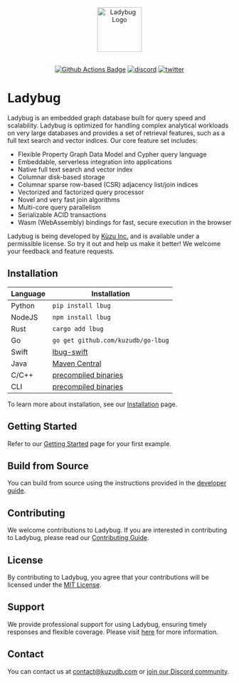 <div align="center">
  <picture>
    <source srcset="https://kuzudb.com/img/lbug-logo-dark.png" media="(prefers-color-scheme: dark)">
    <img src="https://kuzudb.com/img/lbug-logo.png" height="100" alt="Ladybug Logo">
  </picture>
</div>

<br>

<p align="center">
  <a href="https://github.com/kuzudb/lbug/actions">
    <img src="https://github.com/kuzudb/lbug/actions/workflows/ci-workflow.yml/badge.svg?branch=master" alt="Github Actions Badge"></a>
  <a href="https://discord.gg/VtX2gw9Rug">
    <img src="https://img.shields.io/discord/1196510116388806837?logo=discord" alt="discord" /></a>
  <a href="https://twitter.com/kuzudb">
    <img src="https://img.shields.io/badge/follow-@kuzudb-1DA1F2?logo=twitter" alt="twitter"></a>
</p>

# Ladybug
Ladybug is an embedded graph database built for query speed and scalability. Ladybug is optimized for handling complex analytical workloads 
on very large databases and provides a set of retrieval features, such as a full text search and vector indices. Our core feature set includes:

- Flexible Property Graph Data Model and Cypher query language
- Embeddable, serverless integration into applications
- Native full text search and vector index
- Columnar disk-based storage
- Columnar sparse row-based (CSR) adjacency list/join indices
- Vectorized and factorized query processor
- Novel and very fast join algorithms
- Multi-core query parallelism
- Serializable ACID transactions
- Wasm (WebAssembly) bindings for fast, secure execution in the browser

Ladybug is being developed by [Kùzu Inc.](https://kuzudb.com/) and 
is available under a permissible license. So try it out and help us make it better! We welcome your feedback and feature requests.

## Installation

| Language | Installation                                                           |
| -------- |------------------------------------------------------------------------|
| Python   | `pip install lbug`                                                     |
| NodeJS   | `npm install lbug`                                                     |
| Rust     | `cargo add lbug`                                                       |
| Go       | `go get github.com/kuzudb/go-lbug`                                     |
| Swift    | [lbug-swift](https://github.com/kuzudb/lbug-swift)                     |
| Java     | [Maven Central](https://central.sonatype.com/artifact/com.kuzudb/lbug) |
| C/C++    | [precompiled binaries](https://github.com/kuzudb/lbug/releases/latest) |
| CLI      | [precompiled binaries](https://github.com/kuzudb/lbug/releases/latest) |

To learn more about installation, see our [Installation](https://docs.kuzudb.com/installation) page.

## Getting Started

Refer to our [Getting Started](https://docs.kuzudb.com/get-started/) page for your first example.

## Build from Source

You can build from source using the instructions provided in the [developer guide](https://docs.kuzudb.com/developer-guide).

## Contributing
We welcome contributions to Ladybug. If you are interested in contributing to Ladybug, please read our [Contributing Guide](CONTRIBUTING.md).

## License
By contributing to Ladybug, you agree that your contributions will be licensed under the [MIT License](LICENSE).

## Support 
We provide professional support for using Ladybug, ensuring timely responses and flexible coverage. Please visit [here](https://kuzudb.com/#support) 
for more information.

## Contact
You can contact us at [contact@kuzudb.com](mailto:contact@kuzudb.com) or [join our Discord community](https://discord.gg/VtX2gw9Rug).
